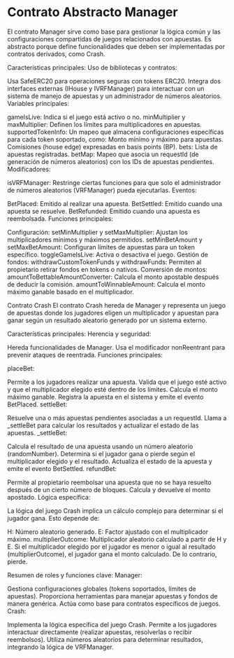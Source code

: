 # Contrato Abstracto Manager
El contrato Manager sirve como base para gestionar la lógica común y las configuraciones compartidas de juegos relacionados con apuestas. Es abstracto porque define funcionalidades que deben ser implementadas por contratos derivados, como Crash.

Características principales:
Uso de bibliotecas y contratos:

Usa SafeERC20 para operaciones seguras con tokens ERC20.
Integra dos interfaces externas (IHouse y IVRFManager) para interactuar con un sistema de manejo de apuestas y un administrador de números aleatorios.
Variables principales:

gameIsLive: Indica si el juego está activo o no.
minMultiplier y maxMultiplier: Definen los límites para multiplicadores en apuestas.
supportedTokenInfo: Un mapeo que almacena configuraciones específicas para cada token soportado, como:
Monto mínimo y máximo para apuestas.
Comisiones (house edge) expresadas en basis points (BP).
bets: Lista de apuestas registradas.
betMap: Mapeo que asocia un requestId (de generación de números aleatorios) con los IDs de apuestas pendientes.
Modificadores:

isVRFManager: Restringe ciertas funciones para que solo el administrador de números aleatorios (VRFManager) pueda ejecutarlas.
Eventos:

BetPlaced: Emitido al realizar una apuesta.
BetSettled: Emitido cuando una apuesta se resuelve.
BetRefunded: Emitido cuando una apuesta es reembolsada.
Funciones principales:

Configuración:
setMinMultiplier y setMaxMultiplier: Ajustan los multiplicadores mínimos y máximos permitidos.
setMinBetAmount y setMaxBetAmount: Configuran límites de apuestas para un token específico.
toggleGameIsLive: Activa o desactiva el juego.
Gestión de fondos:
withdrawCustomTokenFunds y withdrawFunds: Permiten al propietario retirar fondos en tokens o nativos.
Conversión de montos:
amountToBettableAmountConverter: Calcula el monto apostable después de deducir la comisión.
amountToWinnableAmount: Calcula el monto máximo ganable basado en el multiplicador.


Contrato Crash
El contrato Crash hereda de Manager y representa un juego de apuestas donde los jugadores eligen un multiplicador y apuestan para ganar según un resultado aleatorio generado por un sistema externo.

Características principales:
Herencia y seguridad:

Hereda funcionalidades de Manager.
Usa el modificador nonReentrant para prevenir ataques de reentrada.
Funciones principales:

placeBet:

Permite a los jugadores realizar una apuesta.
Valida que el juego esté activo y que el multiplicador elegido esté dentro de los límites.
Calcula el monto máximo ganable.
Registra la apuesta en el sistema y emite el evento BetPlaced.
settleBet:

Resuelve una o más apuestas pendientes asociadas a un requestId.
Llama a _settleBet para calcular los resultados y actualizar el estado de las apuestas.
_settleBet:

Calcula el resultado de una apuesta usando un número aleatorio (randomNumber).
Determina si el jugador gana o pierde según el multiplicador elegido y el resultado.
Actualiza el estado de la apuesta y emite el evento BetSettled.
refundBet:

Permite al propietario reembolsar una apuesta que no se haya resuelto después de un cierto número de bloques.
Calcula y devuelve el monto apostado.
Lógica específica:

La lógica del juego Crash implica un cálculo complejo para determinar si el jugador gana. Esto depende de:

H: Número aleatorio generado.
E: Factor ajustado con el multiplicador máximo.
multiplierOutcome: Multiplicador aleatorio calculado a partir de H y E.
Si el multiplicador elegido por el jugador es menor o igual al resultado (multiplierOutcome), el jugador gana el monto calculado. De lo contrario, pierde.

Resumen de roles y funciones clave:
Manager:

Gestiona configuraciones globales (tokens soportados, límites de apuestas).
Proporciona herramientas para manejar apuestas y fondos de manera genérica.
Actúa como base para contratos específicos de juegos.
Crash:

Implementa la lógica específica del juego Crash.
Permite a los jugadores interactuar directamente (realizar apuestas, resolverlas o recibir reembolsos).
Utiliza números aleatorios para determinar resultados, integrando la lógica de VRFManager.